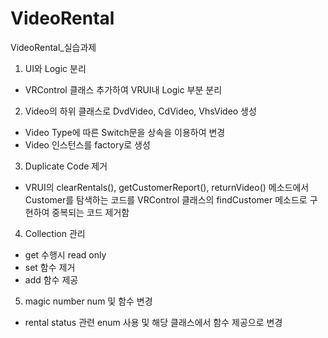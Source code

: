 # VideoRental
VideoRental_실습과제

1. UI와 Logic 분리
- VRControl 클래스 추가하여 VRUI내 Logic 부분 분리

2. Video의 하위 클래스로 DvdVideo, CdVideo, VhsVideo 생성
- Video Type에 따른 Switch문을 상속을 이용하여 변경
- Video 인스턴스를 factory로 생성

3. Duplicate Code 제거
- VRUI의 clearRentals(), getCustomerReport(), returnVideo() 메소드에서 Customer를 탐색하는 코드를 VRControl 클래스의 findCustomer 메소드로 구현하여 중복되는 코드 제거함

4. Collection 관리
- get 수행시 read only
- set 함수 제거
- add 함수 제공

5. magic number num 및 함수 변경
- rental status 관련 enum 사용 및 해당 클래스에서 함수 제공으로 변경

